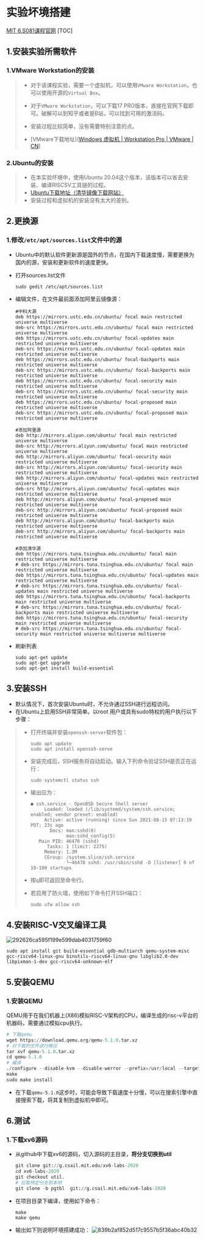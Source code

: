 # 实验坏境搭建

[MIT 6.S081课程官网](https://pdos.csail.mit.edu/6.828/2020/overview.html)
[TOC]

## 1.安装实验所需软件

### 1.VMware Workstation的安装

> * 对于该课程实验，需要一个虚拟机，可以使用`VMware Workstation`，也可以使用开源的`Virtual Box`。
>
> * 对于`VMware Workstation`，可以下载17 PRO版本，直接在官网下载即可。破解可以到知乎或者是B站，可以找到可用的激活码。
>
> * 安装过程比较简单，没有需要特别注意的点。
>
> * [VMware下载地址]([Windows 虚拟机 | Workstation Pro | VMware | CN](https://www.vmware.com/cn/products/workstation-pro.html)) 

### 2.Ubuntu的安装

> * 在本实验坏境中，使用Ubuntu 20.04这个版本，该版本可以省去安装、编译RISCSV工具链的过程。
> * [Ubuntu下载地址（清华镜像下载网站）](https://mirrors.tuna.tsinghua.edu.cn/)
> * 安装过程和虚拟机的安装没有太大的差别。

## 2.更换源

### 1.修改`/etc/apt/sources.list`文件中的源

* Ubuntu中的默认软件更新源是国外的节点，在国内下载速度慢，需要更换为国内的源，安装和更新软件的速度更快。

* 打开sources.list文件
  ```
  sudo gedit /etc/apt/sources.list
  ```

* 编辑文件，在文件最前面添加阿里云镜像源：

  ```
  #中科大源
  deb https://mirrors.ustc.edu.cn/ubuntu/ focal main restricted universe multiverse
  deb-src https://mirrors.ustc.edu.cn/ubuntu/ focal main restricted universe multiverse
  deb https://mirrors.ustc.edu.cn/ubuntu/ focal-updates main restricted universe multiverse
  deb-src https://mirrors.ustc.edu.cn/ubuntu/ focal-updates main restricted universe multiverse
  deb https://mirrors.ustc.edu.cn/ubuntu/ focal-backports main restricted universe multiverse
  deb-src https://mirrors.ustc.edu.cn/ubuntu/ focal-backports main restricted universe multiverse
  deb https://mirrors.ustc.edu.cn/ubuntu/ focal-security main restricted universe multiverse
  deb-src https://mirrors.ustc.edu.cn/ubuntu/ focal-security main restricted universe multiverse
  deb https://mirrors.ustc.edu.cn/ubuntu/ focal-proposed main restricted universe multiverse
  deb-src https://mirrors.ustc.edu.cn/ubuntu/ focal-proposed main restricted universe multiverse
  
  #添加阿里源
  deb http://mirrors.aliyun.com/ubuntu/ focal main restricted universe multiverse
  deb-src http://mirrors.aliyun.com/ubuntu/ focal main restricted universe multiverse
  deb http://mirrors.aliyun.com/ubuntu/ focal-security main restricted universe multiverse
  deb-src http://mirrors.aliyun.com/ubuntu/ focal-security main restricted universe multiverse
  deb http://mirrors.aliyun.com/ubuntu/ focal-updates main restricted universe multiverse
  deb-src http://mirrors.aliyun.com/ubuntu/ focal-updates main restricted universe multiverse
  deb http://mirrors.aliyun.com/ubuntu/ focal-proposed main restricted universe multiverse
  deb-src http://mirrors.aliyun.com/ubuntu/ focal-proposed main restricted universe multiverse
  deb http://mirrors.aliyun.com/ubuntu/ focal-backports main restricted universe multiverse
  deb-src http://mirrors.aliyun.com/ubuntu/ focal-backports main restricted universe multiverse
  
  #添加清华源
  deb https://mirrors.tuna.tsinghua.edu.cn/ubuntu/ focal main restricted universe multiverse
  # deb-src https://mirrors.tuna.tsinghua.edu.cn/ubuntu/ focal main restricted universe multiverse
  deb https://mirrors.tuna.tsinghua.edu.cn/ubuntu/ focal-updates main restricted universe multiverse
  # deb-src https://mirrors.tuna.tsinghua.edu.cn/ubuntu/ focal-updates main restricted universe multiverse
  deb https://mirrors.tuna.tsinghua.edu.cn/ubuntu/ focal-backports main restricted universe multiverse
  # deb-src https://mirrors.tuna.tsinghua.edu.cn/ubuntu/ focal-backports main restricted universe multiverse
  deb https://mirrors.tuna.tsinghua.edu.cn/ubuntu/ focal-security main restricted universe multiverse
  # deb-src https://mirrors.tuna.tsinghua.edu.cn/ubuntu/ focal-security main restricted universe multiverse multiverse
  ```
  
* 刷新列表

  ```
  sudo apt-get update
  sudo apt-get upgrade
  sudo apt-get install build-essential
  ```

## 3.安装SSH

* 默认情况下，首次安装Ubuntu时，不允许通过SSH进行远程访问。
* 在Ubuntu上启用SSH非常简单。以root 用户或具有sudo特权的用户执行以下步骤：

> * 打开终端并安装`openssh-server`软件包：
>
>   ```
>   sudo apt update
>   sudo apt install openssh-serve
>   ```
>
> * 安装完成后，SSH服务将自动启动。输入下列命令验证SSH是否正在运行：
>
>   ```
>   sudo systemctl status ssh
>   ```
>
> * 输出应为：
>
>   ```
>   ● ssh.service - OpenBSD Secure Shell server
>        Loaded: loaded (/lib/systemd/system/ssh.service; enabled; vendor preset: enabled)
>        Active: active (running) since Sun 2021-08-15 07:13:19 PDT; 23s ago
>          Docs: man:sshd(8)
>                man:sshd_config(5)
>      Main PID: 46470 (sshd)
>         Tasks: 1 (limit: 2275)
>        Memory: 1.3M
>        CGroup: /system.slice/ssh.service
>                └─46470 sshd: /usr/sbin/sshd -D [listener] 0 of 10-100 startups
>   ```
>
> * 按`q`即可返回至命令行。
>
> * 若启用了防火墙，使用如下命令打开SSH端口：
>
>   ```
>   sudo ufw allow ssh
>   ```

## 4.安装RISC-V交叉编译工具
![292626ca595f199e599dab4031759f60](https://github.com/Fengtao4428/MIT-6.S081/assets/88192248/f197eb8f-9ac7-4150-8688-26c3c710c18e)


```
sudo apt install git build-essential gdb-multiarch qemu-system-misc gcc-riscv64-linux-gnu binutils-riscv64-linux-gnu libglib2.0-dev libpixman-1-dev gcc-riscv64-unknown-elf
```

## 5.安装QEMU

### 1.安装QEMU

QEMU用于在我们机器上(X86)模拟RISC-V架构的CPU，编译生成的risc-v平台的机器码，需要通过模拟cpu执行。

```python
# 下载qemu
wget https://download.qemu.org/qemu-5.1.0.tar.xz
# 对下载的文件进行解压
tar xvf qemu-5.1.0.tar.xz
cd qemu-5.1.0
# 编译
./configure --disable-kvm --disable-werror --prefix=/usr/local --target-list=riscv64-softmmu
make
sudo make install
```

* 在下载`qemu-5.1.0`这步时，可能会导致下载速度十分慢，可以在搜索引擎中直接搜索下载，将其复制到虚拟机中即可。

## 6.测试

### 1.下载xv6源码

* 从github中下载xv6的源码，切入源码的主目录，**将分支切换到util**

  ```python
  git clone git://g.csail.mit.edu/xv6-labs-2020
  cd xv6-labs-2020
  git checkout util.
  # 拉取特定分支到本地
  git clone -b pgtbl  git://g.csail.mit.edu/xv6-labs-2020 
  ```

* 在项目目录下编译，使用如下命令：

  ```
  make
  make qemu
  ```

* 输出如下则说明环境搭建成功：
![839b2af852d517c9557b5f36abc40b32](https://github.com/Fengtao4428/MIT-6.S081/assets/88192248/c36cc018-f0c0-4739-bf2c-66c48d30ff75)



  







